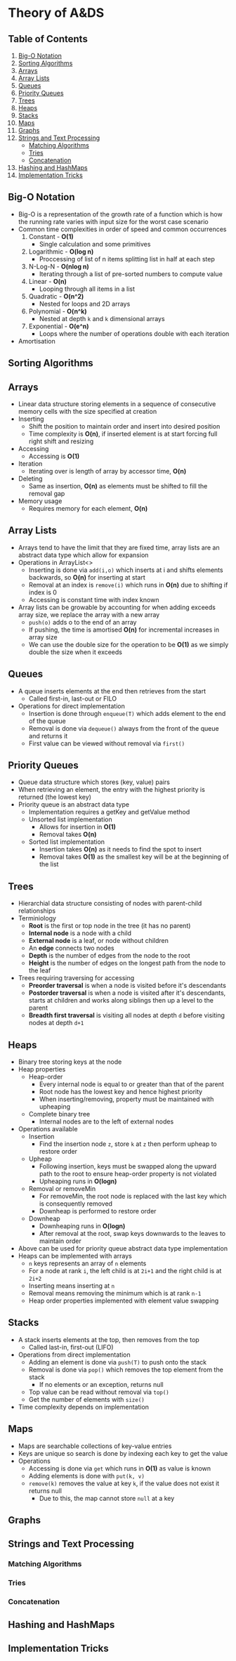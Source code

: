 # Theory of A&DS

## Table of Contents
1. [Big-O Notation](#big-o-notation)
2. [Sorting Algorithms](#sorting-algorithms)
3. [Arrays](#arrays)
4. [Array Lists](#array-lists)
5. [Queues](#queues)
6. [Priority Queues](#priority-queues)
7. [Trees](#trees)
8. [Heaps](#heaps)
9. [Stacks](#stacks)
10. [Maps](#maps)
11. [Graphs](#graphs)
12. [Strings and Text Processing](#strings-and-text-processing)
    - [Matching Algorithms](#matching-algorithms)
    - [Tries](#tries)
    - [Concatenation](#concatenation)
13. [Hashing and HashMaps](#hashing-and-hashmaps)
14. [Implementation Tricks](#implementation-tricks)

## Big-O Notation
- Big-O is a representation of the growth rate of a function which is how the running rate varies with input size for the worst case scenario
- Common time complexities in order of speed and common occurrences
    1. Constant - **O(1)**
        - Single calculation and some primitives
    2. Logarithmic - **O(log n)**
        - Proccessing of list of n items splitting list in half at each step
    3. N-Log-N - **O(nlog n)**
        - Iterating through a list of pre-sorted numbers to compute value
    4. Linear - **O(n)**
        - Looping through all items in a list
    5. Quadratic - **O(n^2)**
        - Nested for loops and 2D arrays
    6. Polynomial - **O(n^k)**
        - Nested at depth `k` and `k` dimensional arrays
    7. Exponential - **O(e^n)**
        - Loops where the number of operations double with each iteration
- Amortisation

## Sorting Algorithms

## Arrays
- Linear data structure storing elements in a sequence of consecutive memory cells with the size specified at creation
- Inserting 
    - Shift the position to maintain order and insert into desired position
    - Time complexity is **O(n)**, if inserted element is at start forcing full right shift and resizing
- Accessing
    - Accessing is **O(1)**
- Iteration
    - Iterating over is length of array by accessor time, **O(n)**
- Deleting
    - Same as insertion, **O(n)** as elements must be shifted to fill the removal gap
- Memory usage
    - Requires memory for each element, **O(n)**


## Array Lists
- Arrays tend to have the limit that they are fixed time, array lists are an abstract data type which allow for expansion
- Operations in ArrayList<>
    - Inserting is done via `add(i,o)` which inserts at i and shifts elements backwards, so **O(n)** for inserting at start
    - Removal at an index is `remove(i)` which runs in **O(n)** due to shifting if index is 0
    - Accessing is constant time with index known
- Array lists can be growable by accounting for when adding exceeds array size, we replace the array with a new array
    - `push(o)` adds o to the end of an array
    - If pushing, the time is amortised **O(n)** for incremental increases in array size
    - We can use the double size for the operation to be **O(1)** as we simply double the size when it exceeds


## Queues
- A queue inserts elements at the end then retrieves from the start
    - Called first-in, last-out or FILO
- Operations for direct implementation
    - Insertion is done through `enqueue(T)` which adds element to the end of the queue
    - Removal is done via `dequeue()` always from the front of the queue and returns it
    - First value can be viewed without removal via `first()`
    
## Priority Queues
- Queue data structure which stores (key, value) pairs
- When retrieving an element, the entry with the highest priority is returned (the lowest key)
- Priority queue is an abstract data type
    - Implementation requires a getKey and getValue method
    - Unsorted list implementation
        - Allows for insertion in **O(1)**
        - Removal takes **O(n)**
    - Sorted list implementation
        - Insertion takes **O(n)** as it needs to find the spot to insert
        - Removal takes **O(1)** as the smallest key will be at the beginning of the list

## Trees
- Hierarchial data structure consisting of nodes with parent-child relationships
- Terminiology
    - **Root** is the first or top node in the tree (it has no parent)
    - **Internal node** is a node with a child
    - **External node** is a leaf, or node without children
    - An **edge** connects two nodes
    - **Depth** is the number of edges from the node to the root
    - **Height** is the number of edges on the longest path from the node to the leaf
- Trees requiring traversing for accessing
    - **Preorder traversal** is when a node is visited before it's descendants
    - **Postorder traversal** is when a node is visited after it's descendants, starts at children and works along siblings then up a level to the parent
    - **Breadth first traversal** is visiting all nodes at depth `d` before visiting nodes at depth `d+1`

## Heaps
- Binary tree storing keys at the node
- Heap properties
    - Heap-order
        - Every internal node is equal to or greater than that of the parent
        - Root node has the lowest key and hence highest priority
        - When inserting/removing, property must be maintained with upheaping
    - Complete binary tree
        - Internal nodes are to the left of external nodes
- Operations available 
    - Insertion
        - Find the insertion node `z`, store `k` at `z` then perform upheap to restore order
    - Upheap
        - Following insertion, keys must be swapped along the upward path to the root to ensure heap-order property is not violated
        - Upheaping runs in **O(logn)**
    - Removal or removeMin
        - For removeMin, the root node is replaced with the last key which is consequently removed
        - Downheap is performed to restore order
    - Downheap
        - Downheaping runs in **O(logn)**
        - After removal at the root, swap keys downwards to the leaves to maintain order
- Above can be used for priority queue abstract data type implementation
- Heaps can be implemented with arrays
    - `n` keys represents an array of `n` elements
    - For a node at rank `i`, the left child is at `2i+1` and the right child is at `2i+2`
    - Inserting means inserting at `n`
    - Removal means removing the minimum which is at rank `n-1`
    - Heap order properties implemented with element value swapping

## Stacks
- A stack inserts elements at the top, then removes from the top
    - Called last-in, first-out (LIFO)
- Operations from direct implementation
    - Adding an element is done via `push(T)` to push onto the stack
    - Removal is done via `pop()` which removes the top element from the stack
        - If no elements or an exception, returns null
    - Top value can be read without removal via `top()`
    - Get the number of elements with `size()`
- Time complexity depends on implementation

## Maps
- Maps are searchable collections of key-value entries
- Keys are unique so search is done by indexing each key to get the value
- Operations
    - Accessing is done via `get` which runs in **O(1)** as value is known
    - Adding elements is done with `put(k, v)`
    - `remove(k)` removes the value at key `k`, if the value does not exist it returns null
        - Due to this, the map cannot store `null` at a key

## Graphs

## Strings and Text Processing
### Matching Algorithms

### Tries

### Concatenation

## Hashing and HashMaps

## Implementation Tricks